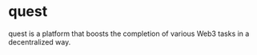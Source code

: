 # quest
quest is a platform that boosts the completion of various Web3 tasks in a decentralized way.
